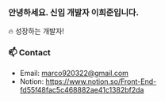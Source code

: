 ### 안녕하세요. 신입 개발자 이희준입니다.
🔥 성장하는 개발자!


### 📫 Contact

- Email: marco920322@gmail.com
- Notion: https://www.notion.so/Front-End-fd55f48fac5c468882ae41c1382bf2da
